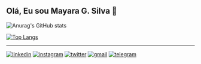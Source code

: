 ## Olá, Eu sou Mayara G. Silva 👋

![Anurag's GitHub stats](https://github-readme-stats.vercel.app/api?username=MayaraSilva&show_icons=true&theme=radical)

[![Top Langs](https://github-readme-stats.vercel.app/api/top-langs/?username=MayaraSilva&layout=compact&show_icons=true&theme=radical)](https://github.com/anuraghazra/github-readme-stats)

---
[![linkedin](https://img.shields.io/badge/LinkedIn-0077B5?style=for-the-badge&logo=linkedin&logoColor=white)](https://www.linkedin.com/in/mayara-g-silva-048707217)
[![instagram](https://img.shields.io/badge/Instagram-E4405F?style=for-the-badge&logo=instagram&logoColor=white)](https://www.instagram.com/devmayara)
[![twitter](https://img.shields.io/badge/Twitter-1DA1F2?style=for-the-badge&logo=twitter&logoColor=white)](https://twitter.com/devmayara)
[![gmail](https://img.shields.io/badge/Gmail-D14836?style=for-the-badge&logo=gmail&logoColor=white)]()
[![telegram](https://img.shields.io/badge/Telegram-2CA5E0?style=for-the-badge&logo=telegram&logoColor=white)](https://www.t.me/devmayara)
